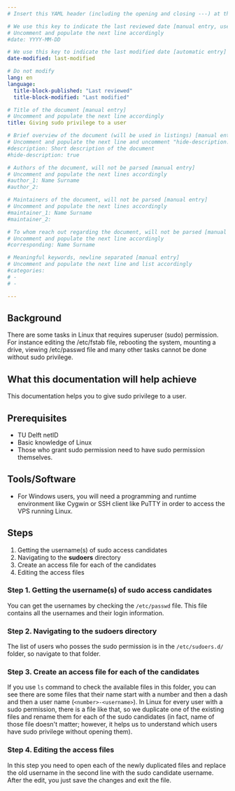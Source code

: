```yaml
---
# Insert this YAML header (including the opening and closing ---) at the beginning of the document and fill it out accordingly

# We use this key to indicate the last reviewed date [manual entry, use YYYY-MM-DD]
# Uncomment and populate the next line accordingly
#date: YYYY-MM-DD

# We use this key to indicate the last modified date [automatic entry]
date-modified: last-modified

# Do not modify
lang: en
language: 
  title-block-published: "Last reviewed"
  title-block-modified: "Last modified"

# Title of the document [manual entry]
# Uncomment and populate the next line accordingly
title: Giving sudo privilege to a user

# Brief overview of the document (will be used in listings) [manual entry]
# Uncomment and populate the next line and uncomment "hide-description: true".
#description: Short description of the document
#hide-description: true

# Authors of the document, will not be parsed [manual entry]
# Uncomment and populate the next lines accordingly
#author_1: Name Surname
#author_2:

# Maintainers of the document, will not be parsed [manual entry]
# Uncomment and populate the next lines accordingly
#maintainer_1: Name Surname
#maintainer_2:

# To whom reach out regarding the document, will not be parsed [manual entry]
# Uncomment and populate the next line accordingly
#corresponding: Name Surname

# Meaningful keywords, newline separated [manual entry]
# Uncomment and populate the next line and list accordingly
#categories: 
# - 
# - 

---
```


## Background

There are some tasks in Linux that requires superuser (sudo) permission. For instance editing the /etc/fstab file, rebooting the system, mounting a drive, viewing /etc/passwd file and many other tasks cannot be done without sudo privilege. 

## What this documentation will help achieve
This documentation helps you to give sudo privilege to a user. 

## Prerequisites
* TU Delft netID
* Basic knowledge of Linux 
* Those who grant sudo permission need to have sudo permission themselves.

## Tools/Software
* For Windows users, you will need a programming and runtime environment like Cygwin or SSH client like PuTTY in order to access the VPS running Linux.



## Steps
1. Getting the username(s) of sudo access candidates
2. Navigating to the **sudoers** directory
3. Create an access file for each of the candidates
4. Editing the access files


### Step 1. Getting the username(s) of sudo access candidates
You can get the usernames by checking the `/etc/passwd` file. This file contains all the usernames and their login information.  


### Step 2. Navigating to the **sudoers** directory
The list of users who posses the sudo permission is in the `/etc/sudoers.d/` folder, so navigate to that folder.

### Step 3. Create an access file for each of the candidates
If you use `ls` command to check the available files in this folder, you can see there are some files that their name start with a number and then a dash and then a user name (`<number>-<username>`).  In Linux for every user with a sudo permission, there is a file like that, so we duplicate one of the existing files and rename them for each of the sudo candidates (in fact, name of those file doesn't matter; however, it helps us to understand which users have sudo privilege without opening them). 

### Step 4. Editing the access files
In this step you need to open each of the newly duplicated files and replace the old username in the second line with the sudo candidate username. After the edit, you just save the changes and exit the file.
